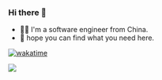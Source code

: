 ### Hi there 👋

- 👨‍💻 I'm a software engineer from China.
- 👋 hope you can find what you need here.

[![wakatime](https://wakatime.com/badge/user/aba49ab3-55be-4b5e-b16a-ffc0cfa9c7bd.svg?style=flat)](https://wakatime.com/@aba49ab3-55be-4b5e-b16a-ffc0cfa9c7bd)

<!-- [![github](https://img.shields.io/github/followers/binghuis?logo=github&style=flat)](https://github.com/binghuis?tab=followers) -->

<img src="https://wakatime.com/share/@aba49ab3-55be-4b5e-b16a-ffc0cfa9c7bd/1ad082bf-9453-4bed-a6fa-b0440fb8bb70.svg"></img>
